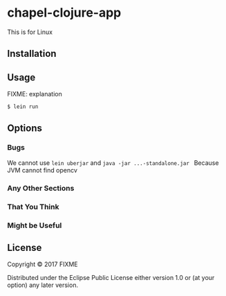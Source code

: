 # chapel-clojure-app

This is for Linux

## Installation



## Usage

FIXME: explanation

    $ lein run
## Options



### Bugs

We cannot use ```lein uberjar``` and  ```java -jar ...-standalone.jar ```
Because JVM cannot find opencv

### Any Other Sections
### That You Think
### Might be Useful

## License

Copyright © 2017 FIXME

Distributed under the Eclipse Public License either version 1.0 or (at
your option) any later version.
